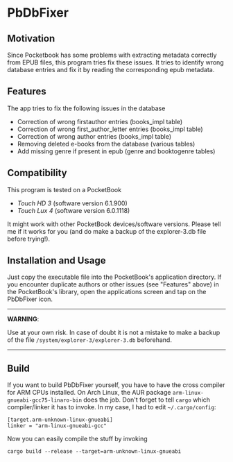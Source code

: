 # PbDbFixer

## Motivation
Since Pocketbook has some problems with extracting metadata correctly from
EPUB files, this program tries fix these issues. It tries to identify
wrong database entries and fix it by reading the corresponding epub
metadata.

## Features
The app tries to fix the following issues in the database
- Correction of wrong firstauthor entries (books_impl table)
- Correction of wrong first_author_letter entries (books_impl table)
- Correction of wrong author entries (books_impl table)
- Removing deleted e-books from the database (various tables)
- Add missing genre if present in epub (genre and booktogenre tables)

## Compatibility
This program is tested on a PocketBook 
- *Touch HD 3* (software version 6.1.900)
- *Touch Lux 4* (software version 6.0.1118)

It might work with other PocketBook devices/software versions. Please tell me if it works for you (and do make a backup of the explorer-3.db file before trying!).

## Installation and Usage
Just copy the executable file into the PocketBook's application directory. If you encounter duplicate authors or other issues (see "Features" above) in the PocketBook's library, open the applications screen and tap on the PbDbFixer icon.

---
**WARNING**:

Use at your own risk. In case of doubt it is not a mistake to make a backup of the file `/system/explorer-3/explorer-3.db` beforehand.

---

## Build
If you want to build PbDbFixer yourself, you have to have the cross compiler for ARM CPUs installed. On Arch Linux, the AUR package `arm-linux-gnueabi-gcc75-linaro-bin` does the job. Don't forget to tell `cargo` which compiler/linker it has to invoke. In my case, I had to edit `~/.cargo/config`:
```
[target.arm-unknown-linux-gnueabi]
linker = "arm-linux-gnueabi-gcc"
```
Now you can easily compile the stuff by invoking
```
cargo build --release --target=arm-unknown-linux-gnueabi
```

